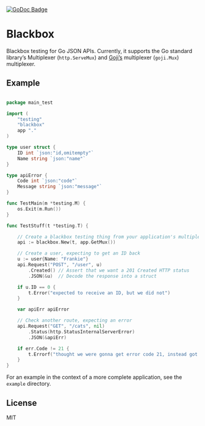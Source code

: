 [![GoDoc Badge](https://godoc.org/github.com/magicnumbers/blackbox?status.svg)](http://godoc.org/github.com/magicnumbers/blackbox)

Blackbox
========

Blackbox testing for Go JSON APIs. Currently, it supports the Go standard
library’s Multiplexer (`http.ServeMux`) and [Goji’s][goji] multiplexer
(`goji.Mux`) multiplexer.

[goji]: http://goji.io


## Example

```go

package main_test

import (
    "testing"
    "blackbox"
    app "."
)

type user struct {
    ID int `json:"id,omitempty"`
    Name string `json:"name"`
}

type apiError {
    Code int `json:"code"`
    Message string `json:"message"`
}

func TestMain(m *testing.M) {
    os.Exit(m.Run())
}

func TestStuff(t *testing.T) {

    // Create a blackbox testing thing from your application's multiplexer
    api := blackbox.New(t, app.GetMux())

    // Create a user, expecting to get an ID back
    u := user{Name: "Frankie"}
    api.Request("POST", "/user", u)
        .Created() // Assert that we want a 201 Created HTTP status
        .JSON(&u)  // Decode the response into a struct

    if u.ID == 0 {
        t.Error("expected to receive an ID, but we did not")
    }

    var apiErr apiError

    // Check another route, expecting an error
    api.Request("GET", "/cats", nil)
        .Status(http.StatusInternalServerError)
        .JSON(&apiErr)

    if err.Code != 21 {
        t.Errorf("thought we were gonna get error code 21, instead got %d", err.Code)
    }
}

```

For an example in the context of a more complete application, see the `example`
directory.


## License

MIT
